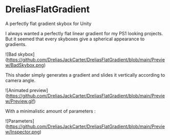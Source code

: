 # DreliasFlatGradient
A perfectly flat gradient skybox for Unity

I always wanted a perfectly flat linear gradient for my PS1 looking projects. But it seemed that every skyboxes give a spherical appearance to gradients.

![Bad skybox] (https://github.com/DreliasJackCarter/DreliasFlatGradient/blob/main/Preview/BadSkybox.png)

This shader simply generates a gradient and slides it vertically according to camera angle.

![Animated preview] (https://github.com/DreliasJackCarter/DreliasFlatGradient/blob/main/Preview/Preview.gif)

With a minimalistic amount of parameters :

![Parameters] (https://github.com/DreliasJackCarter/DreliasFlatGradient/blob/main/Preview/Inspector.png)